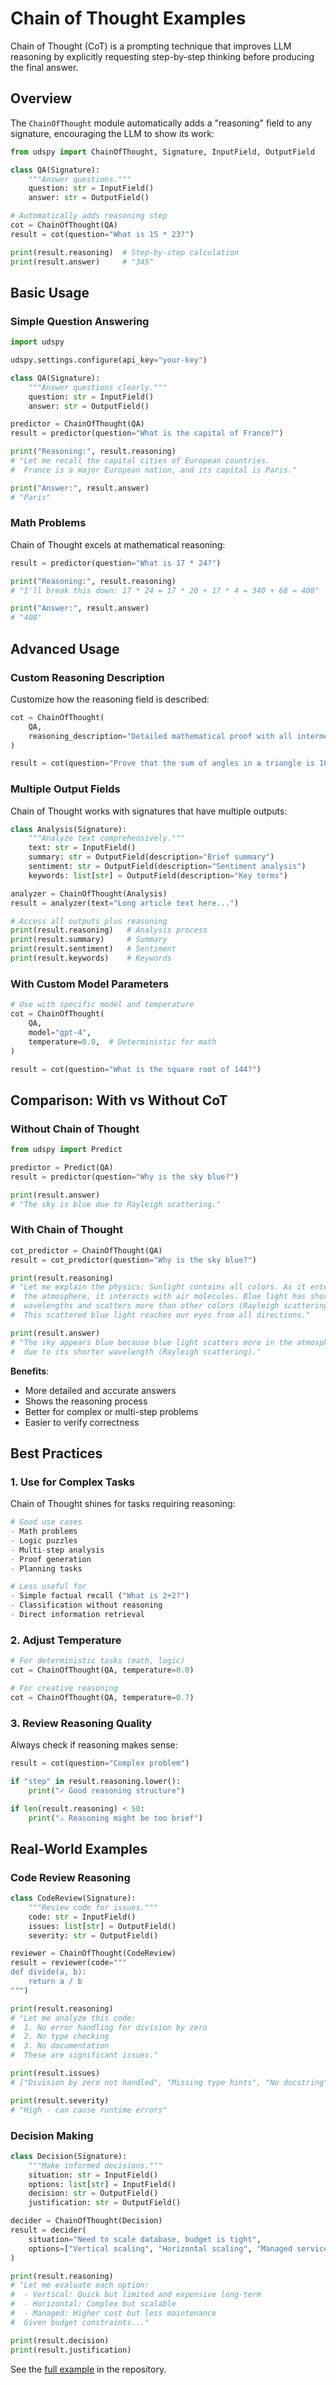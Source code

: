 # Chain of Thought Examples

Chain of Thought (CoT) is a prompting technique that improves LLM reasoning by explicitly requesting step-by-step thinking before producing the final answer.

## Overview

The `ChainOfThought` module automatically adds a "reasoning" field to any signature, encouraging the LLM to show its work:

```python
from udspy import ChainOfThought, Signature, InputField, OutputField

class QA(Signature):
    """Answer questions."""
    question: str = InputField()
    answer: str = OutputField()

# Automatically adds reasoning step
cot = ChainOfThought(QA)
result = cot(question="What is 15 * 23?")

print(result.reasoning)  # Step-by-step calculation
print(result.answer)     # "345"
```

## Basic Usage

### Simple Question Answering

```python
import udspy

udspy.settings.configure(api_key="your-key")

class QA(Signature):
    """Answer questions clearly."""
    question: str = InputField()
    answer: str = OutputField()

predictor = ChainOfThought(QA)
result = predictor(question="What is the capital of France?")

print("Reasoning:", result.reasoning)
# "Let me recall the capital cities of European countries.
#  France is a major European nation, and its capital is Paris."

print("Answer:", result.answer)
# "Paris"
```

### Math Problems

Chain of Thought excels at mathematical reasoning:

```python
result = predictor(question="What is 17 * 24?")

print("Reasoning:", result.reasoning)
# "I'll break this down: 17 * 24 = 17 * 20 + 17 * 4 = 340 + 68 = 408"

print("Answer:", result.answer)
# "408"
```

## Advanced Usage

### Custom Reasoning Description

Customize how the reasoning field is described:

```python
cot = ChainOfThought(
    QA,
    reasoning_description="Detailed mathematical proof with all intermediate steps"
)

result = cot(question="Prove that the sum of angles in a triangle is 180 degrees")
```

### Multiple Output Fields

Chain of Thought works with signatures that have multiple outputs:

```python
class Analysis(Signature):
    """Analyze text comprehensively."""
    text: str = InputField()
    summary: str = OutputField(description="Brief summary")
    sentiment: str = OutputField(description="Sentiment analysis")
    keywords: list[str] = OutputField(description="Key terms")

analyzer = ChainOfThought(Analysis)
result = analyzer(text="Long article text here...")

# Access all outputs plus reasoning
print(result.reasoning)   # Analysis process
print(result.summary)     # Summary
print(result.sentiment)   # Sentiment
print(result.keywords)    # Keywords
```

### With Custom Model Parameters

```python
# Use with specific model and temperature
cot = ChainOfThought(
    QA,
    model="gpt-4",
    temperature=0.0,  # Deterministic for math
)

result = cot(question="What is the square root of 144?")
```

## Comparison: With vs Without CoT

### Without Chain of Thought

```python
from udspy import Predict

predictor = Predict(QA)
result = predictor(question="Why is the sky blue?")

print(result.answer)
# "The sky is blue due to Rayleigh scattering."
```

### With Chain of Thought

```python
cot_predictor = ChainOfThought(QA)
result = cot_predictor(question="Why is the sky blue?")

print(result.reasoning)
# "Let me explain the physics: Sunlight contains all colors. As it enters
#  the atmosphere, it interacts with air molecules. Blue light has shorter
#  wavelengths and scatters more than other colors (Rayleigh scattering).
#  This scattered blue light reaches our eyes from all directions."

print(result.answer)
# "The sky appears blue because blue light scatters more in the atmosphere
#  due to its shorter wavelength (Rayleigh scattering)."
```

**Benefits**:
- More detailed and accurate answers
- Shows the reasoning process
- Better for complex or multi-step problems
- Easier to verify correctness

## Best Practices

### 1. Use for Complex Tasks

Chain of Thought shines for tasks requiring reasoning:

```python
# Good use cases
- Math problems
- Logic puzzles
- Multi-step analysis
- Proof generation
- Planning tasks

# Less useful for
- Simple factual recall ("What is 2+2?")
- Classification without reasoning
- Direct information retrieval
```

### 2. Adjust Temperature

```python
# For deterministic tasks (math, logic)
cot = ChainOfThought(QA, temperature=0.0)

# For creative reasoning
cot = ChainOfThought(QA, temperature=0.7)
```

### 3. Review Reasoning Quality

Always check if reasoning makes sense:

```python
result = cot(question="Complex problem")

if "step" in result.reasoning.lower():
    print("✓ Good reasoning structure")

if len(result.reasoning) < 50:
    print("⚠ Reasoning might be too brief")
```

## Real-World Examples

### Code Review Reasoning

```python
class CodeReview(Signature):
    """Review code for issues."""
    code: str = InputField()
    issues: list[str] = OutputField()
    severity: str = OutputField()

reviewer = ChainOfThought(CodeReview)
result = reviewer(code="""
def divide(a, b):
    return a / b
""")

print(result.reasoning)
# "Let me analyze this code:
#  1. No error handling for division by zero
#  2. No type checking
#  3. No documentation
#  These are significant issues."

print(result.issues)
# ["Division by zero not handled", "Missing type hints", "No docstring"]

print(result.severity)
# "High - can cause runtime errors"
```

### Decision Making

```python
class Decision(Signature):
    """Make informed decisions."""
    situation: str = InputField()
    options: list[str] = InputField()
    decision: str = OutputField()
    justification: str = OutputField()

decider = ChainOfThought(Decision)
result = decider(
    situation="Need to scale database, budget is tight",
    options=["Vertical scaling", "Horizontal scaling", "Managed service"]
)

print(result.reasoning)
# "Let me evaluate each option:
#  - Vertical: Quick but limited and expensive long-term
#  - Horizontal: Complex but scalable
#  - Managed: Higher cost but less maintenance
#  Given budget constraints..."

print(result.decision)
print(result.justification)
```

See the [full example](https://github.com/silvestrid/udspy/blob/main/examples/chain_of_thought.py) in the repository.
